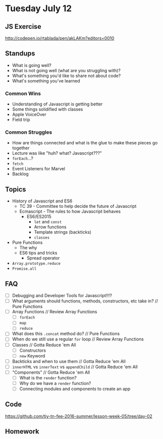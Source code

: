 # Tuesday July 12

## JS Exercise

http://codepen.io/rtablada/pen/akLAKm?editors=0010

## Standups

* What is going well?
* What is not going well (what are you struggling with)?
* What's something you'd like to share not about code?
* What's something you've learned

### Common Wins

* Understanding of Javascript is getting better
* Some things solidified with classes
* Apple VoiceOver
* Field trip

### Common Struggles

* How are things connected and what is the glue to make these pieces go together
* Lecture was like "huh? what? Javascript???"
* `forEach`...?
* `fetch`
* Event Listeners for Marvel
* Backlog

## Topics

* History of Javascript and ES6
  - TC 39 - Committee to help decide the future of Javascript
  - Ecmascript - The rules to how Javascript behaves
    * ES6/ES2015
      - `let` and `const`
      - Arrow functions
      - Template strings (backticks)
      - `classes`
* Pure Functions
  - The why
  - ES6 tips and tricks
    * Spread operator
* `Array.prototype.reduce`
* `Promise.all`

## FAQ

* [ ] Debugging and Developer Tools for Javascript!!!?
* [ ] What arguments should functions, methods, constructors, etc take in? // Pure Functions
* [ ] Array Functions // Review Array Functions
  - [ ] `forEach`
  - [ ] `map`
  - [ ] `reduce`
* [ ] What does this `.concat` method do? // Pure Functions
* [ ] When do we still use a regular `for` loop // Review Array Functions
* [ ] Classes // Gotta Reduce 'em All
  - [ ] Constructors
  - [ ] `new` Keyword
* [ ] Backticks and when to use them // Gotta Reduce 'em All
* [ ] `innerHTML` vs `innerText` vs `appendChild` // Gotta Reduce 'em All
* [ ] "Components" // Gotta Reduce 'em All
  - [ ] What is the `render` function?
  - [ ] Why do we have a `render` function?
  - [ ] Connecting modules and components to create an app

## Code

https://github.com/tiy-tn-fee-2016-summer/lesson-week-05/tree/day-02

## Homework
